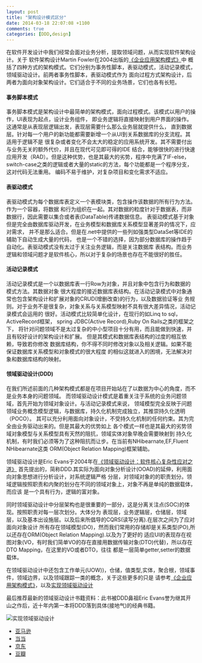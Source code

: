 ```yaml
---
layout: post
title: "架构设计模式区分"
date: 2014-03-18 22:07:08 +1100
comments: true
categories: [DDD,design]
---
```

在软件开发设计中我们经常会面对业务分析，提取领域问题，从而实现软件架构设计。关于
软件架构设计Martin Fowler在2004出版的[《企业应用架构模式》](http://book.douban.com/subject/4826290/)中
概括了四种方式的架构模式。它们分别为事务性脚本，表驱动模式，活动记录模式，领域驱动设计。前两者事务性脚本，表驱动模式作为
面向过程方式架构设计，后两者为面向对象架构设计。它们适合于不同的业务场景，它们也各有长短。

#### 事务脚本模式
事务脚本模式是架构设计中最简单的架构模式，面向过程模式。该模式以用户的操作，UI表现为起点，设计业务组件，
即业务逻辑将直接映射到用户界面的操作。这通常是从表现层逻辑出发，表现层需要什么那么业务层就提供什么，
直到数据层。针对每一个用户的新功能都需要新增一个从UI到关系数据库的分支流程。其适用于逻辑不是
很复杂或者变化不会太大的稳定的应用系统开发。其不需要付出与业务无关的额外代价，并且在现代可见即可得的IDE
结合，能够很快的进行快速应用开发（RAD）。但是这种优势，也是其最大的劣势，程序中充满了IF-else，
switch-case之类的逻辑或者大量的static的方法，每个功能都是一个程序分支，这对代码无法重用。
编码不易于维护，对复杂项目和变化需求不适应。

#### 表驱动模式
表驱动模式为每个数据库表定义一个表模块类，包含操作该数据的所有行为方法。作为一个容器，将数据
和行为组织在一起。其对数据的粒度针对于数据表，而非数据行，因此需要以集合或者表(DataTable)传递数据信息。
表驱动模式基于对象但是完全由数据库驱动开发，在业务模型和数据库关系模型显著差异的情况下，应对需求，
并不是那么适合。但是在.net中提供的一些列如强类型DataSet等IDE的辅助下自动生成大量的代码，
也是一个不错的选择，因为部分数据库的操作趋于自动化。表驱动模式没有太过于关注业务逻辑，而是关注数据库
表结构。而业务逻辑和领域问题才是软件核心，所以对于复杂的场景也存在不能很好的胜任。

#### 活动记录模式
活动记录模式是一个以数据库表一行Row为对象，并且对象中包含行为和数据的模式方法。其数据对象
很大程度的接近数据库表结构。在活动记录模式中对象通常也包含架构设计和扩展对象的CRUD(增删改查)的行为，以及数据验证等业
务规则。对于业务不是很复杂，对象关系与关系模型映射不具有很大差异情况，活动记录模式会运用的
很好。活动模式比较简单化设计，在现行的如Linq to sql，ActiveRecord框架，
spring JDBC(Active Record),Ruby On Rails之类的框架之下，
将针对问题领域不是太过复杂的中小型项目十分有用，而且能做到快速，并且有较好设计的架构设计和扩展。
但是其模式和数据库表结构的过度的相互依赖，导致若你修改
数据库结构，你不得不同时修改对象以及相关逻辑。如果不能保证数据库关系模型和对象模式的很大程度
的相似这就进入的困境，无法解决对象和数据库结构的映射。

#### 领域驱动设计(DDD)
在我们所述前面的几种架构模式都是在项目开始站在了以数据为中心的角度，而不是业务本身的问题领域。
而领域驱动设计模式是着重关注于系统的业务问题领域，首先开始为领域对象设计。与活动记录模式来说，
领域模型完全反映于问题领域业务概念模型逻辑，与数据库，持久化机制完成独立，其推崇持久化透明（POCO）。
其可以充分利用面向对象设计，不受持久化机制的任何约束。其为完全由业务驱动出来的。但是其最大的优势如上
各个模式一样也是其最大的劣势领域对象模型与关系模型具有天然的阻抗，领域实体对象早晚会需要映射到
持久化机制，有时我们必须等为了这种阻抗而让步。在当前有NHibearnate,EF,Fluent NHibearnate这类
ORM(Object Relation Mapping)框架辅助。

领域驱动设计是Eric Evans于2004年在[《领域驱动设计：软件核心复杂性应对之道》](http://book.douban.com/subject/5344973/)
首先提出的，简称DDD.其实际为面向对象分析设计(OOAD)的延伸，利用面向对象思想进行分析设计，对系统逻辑严格
分层，对领域对象的的职责划分。领域逻辑按照职责和内聚的划分在不同的领域对象上，对象不再是单纯的数据载体，而应该
是一个具有行为，逻辑的富对象。

同时领域驱动设计中分层架构也是很重要的一部分，这是分离关注点(SOC)的体现。按照职责对每一层次划分。大体分为
表现层，业务逻辑层，仓储层，领域层，以及基本出设施层。以及后来所倡导的CQRS(读写分离).在层次之间为了应对面向对象设计
所有存在领域模型(DO)，然而我们常用的存储却是关系类型(PO),所以还存在ORM(Object Relation Mapping).以及为了更好的
适应UI的表现存在视图对象(VO，有时我们简单VO的存在直接用数据传输对象(DTO)代替)，所以存在DTO Mapping，在这里的VO或者DTO，往往
都是一层简单getter,setter的数据载体。

在领域驱动设计中还包含工作单元(UOW))，仓储，值类型,实体，聚合根，领域事件，领域边界，以及领域跟踪一类的概念，关于这些更多的只是
请参考[《企业应用架构模式》](http://book.douban.com/subject/4826290/)，以及[实现领域驱动设计](http://book.douban.com/subject/25844633/)

最后推荐最新的领域驱动设计书籍资料：此书被DDD鼻祖Eric Evans誉为继其开山之作后，近十年内第一本将DDD落到具体(接地气)的经典书籍。

![实现领域驱动设计](http://img5.douban.com/lpic/s27236377.jpg)

*  [亚马逊](http://www.amazon.cn/%E5%AE%9E%E7%8E%B0%E9%A2%86%E5%9F%9F%E9%A9%B1%E5%8A%A8%E8%AE%BE%E8%AE%A1-%E6%B2%83%E6%81%A9%E2%80%A2%E5%BC%97%E5%86%9C/dp/B00IYTVWA6/ref=sr_1_1?s=books&ie=UTF8&qid=1395749901&sr=1-1)
*  [当当](http://product.dangdang.com/23439300.html#ddclick?act=click&pos=23439300_0_1_p&cat=01.00.00.00.00.00&key=%CE%D6%B6%F7.%B8%A5%C5%A9&qinfo=&pinfo=1_1_72&minfo=&ninfo=&custid=&permid=20140309205553118327545287259908607&ref=http%3A%2F%2Fproduct.dangdang.com%2F23439300.html&rcount=&type=&t=1395231961000)
*  [京东](http://item.jd.com/1100303441.html)
*  [豆瓣](http://book.douban.com/subject/25844633/)
